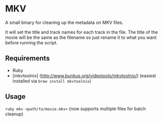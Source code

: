 MKV
===
A small binary for cleaning up the metadata on MKV files.

It will set the title and track names for each track in the file.
The title of the movie will be the same as the filename so just rename it to what
you want before running the script.

Requirements
---
* Ruby
* [mkvtoolnix] (http://www.bunkus.org/videotools/mkvtoolnix/) (easiest installed via `brew install mkvtoolnix`)

Usage
---
`ruby mkv <path/to/movie.mkv>` (now supports multiple files for batch cleanup)
